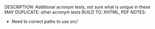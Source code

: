 DESCRIPTION: Additional acronym tests, not sure what is unique in these
MAY DUPLICATE: other acronym tests
BUILD TO: XHTML, PDF
NOTES: 
* Need to correct paths to use src/